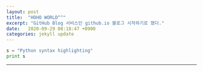 ```yaml
---
layout: post
title:  "HOHO WORLD^^"
excerpt: "GitHub Blog 서비스인 github.io 블로그 시작하기로 했다."
date:   2020-09-29 08:18:47 +0900
categories: jekyll update
---
```

``` python
s = "Python syntax highlighting"
print s
```


------------------------------
